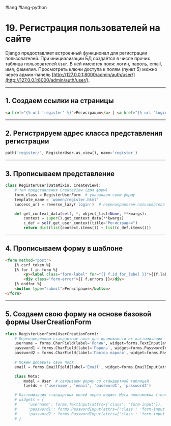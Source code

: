 #lang #lang-python 

# 19. Регистрация пользователей на сайте

Django предоставляет встроенный функционал для регистрации пользователей. При инициализации БД создаётся в числе прочих таблица пользователей `User`. В ней имеются поля: логин, пароль, email, имя, фамилия. Просмотреть ключи доступа к полям (пункт 5) можно через админ-панель [http://127.0.0.1:8000/admin/auth/user/](http://127.0.0.1:8000/admin/auth/user/).

---

## 1. Создаем ссылки на страницы

```html
<a href="{% url 'register' %}">Регистрация</a> | <a href="{% url 'login' %}">Войти</a>
```

---

## 2. Регистрируем адрес класса представления регистрации

```python
path('register/', RegisterUser.as_view(), name='register')
```

---

## 3. Прописываем представление

```python
class RegisterUser(DataMixin, CreateView):
    # тип представления CreateView (для форм)
    form_class = RegisterUserForm  # указываем свою форму
    template_name = 'women/register.html'
    success_url = reverse_lazy('login')  # перенаправляем пользователя на авторизацию

    def get_context_data(self, *, object_list=None, **kwargs):
        context = super().get_context_data(**kwargs)
        c_def = self.get_user_context(title="Регистрация")
        return dict(list(context.items()) + list(c_def.items()))
```

---

## 4. Прописываем форму в шаблоне

```html
<form method="post">
    {% csrf_token %}
    {% for f in form %}
        <p><label class="form-label" for="{{ f.id_for_label }}">{{f.label}}:</label>{{ f }}</p>
        <div class="form-error">{{ f.errors }}</div>
    {% endfor %}
    <button type="submit">Регистрация</button>
</form>
```

---

## 5. Создаем свою форму на основе базовой формы UserCreationForm

```python
class RegisterUserForm(UserCreationForm):
    # Переопределяем стандартные поля для возможности их кастомизации
    username = forms.CharField(label='Логин', widget=forms.TextInput(attrs={'class': 'form-input'}))
    password1 = forms.CharField(label='Пароль', widget=forms.PasswordInput(attrs={'class': 'form-input'}))
    password2 = forms.CharField(label='Повтор пароля', widget=forms.PasswordInput(attrs={'class': 'form-input'}))
    
    # Можем добавить свои поля
    email = forms.EmailField(label='Email', widget=forms.EmailInput(attrs={'class': 'form-input'}))

    class Meta:
        model = User  # связываем форму со стандартной таблицей
        fields = ('username', 'email', 'password1', 'password2')

    # Кастомизация стандартных полей через виджет-Meta невозможна (только для пользовательских полей)
    # widgets = {
    #     'username': forms.TextInput(attrs={'class': 'form-input'}),
    #     'password1': forms.PasswordInput(attrs={'class': 'form-input'}),
    #     'password2': forms.PasswordInput(attrs={'class': 'form-input'}),
    # }
```
